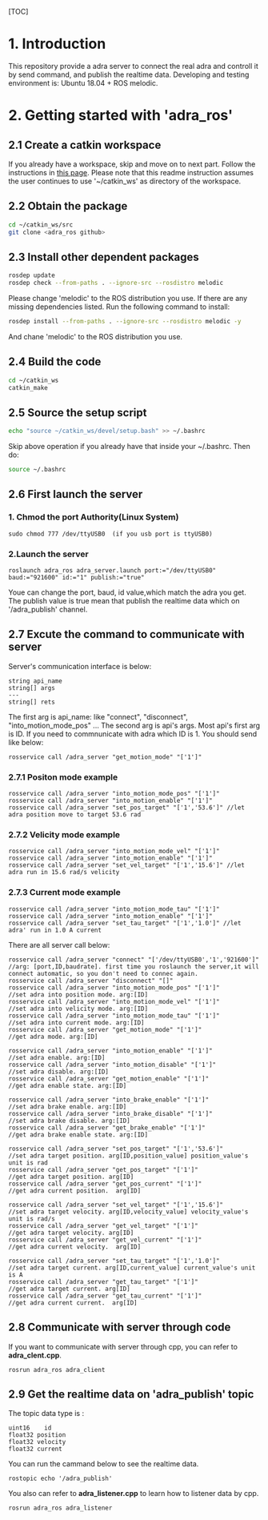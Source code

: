 [TOC]
# 1. Introduction
   This repository provide a adra server to connect the real adra and controll it by send command, and publish the realtime data. Developing and testing environment is: Ubuntu 18.04 + ROS melodic.  

# 2. Getting started with 'adra_ros'

## 2.1 Create a catkin workspace
   If you already have a workspace, skip and move on to next part.
   Follow the instructions in [this page](http://wiki.ros.org/catkin/Tutorials/create_a_workspace). 
   Please note that this readme instruction assumes the user continues to use '~/catkin_ws' as directory of the workspace.

## 2.2 Obtain the package
```bash
cd ~/catkin_ws/src
git clone <adra_ros github>
```
## 2.3 Install other dependent packages
```bash
rosdep update
rosdep check --from-paths . --ignore-src --rosdistro melodic
```
Please change 'melodic' to the ROS distribution you use. If there are any missing dependencies listed. Run the following command to install:  
```bash
rosdep install --from-paths . --ignore-src --rosdistro melodic -y
```
And chane 'melodic' to the ROS distribution you use.  

## 2.4 Build the code
```bash
cd ~/catkin_ws
catkin_make
```
## 2.5 Source the setup script
```bash
echo "source ~/catkin_ws/devel/setup.bash" >> ~/.bashrc
```
Skip above operation if you already have that inside your ~/.bashrc. Then do:
```bash
source ~/.bashrc
```  
## 2.6 First launch the server


### 1. Chmod the port Authority(Linux System)
    sudo chmod 777 /dev/ttyUSB0  (if you usb port is ttyUSB0)

### 2.Launch the server
```
roslaunch adra_ros adra_server.launch port:="/dev/ttyUSB0" baud:="921600" id:="1" publish:="true"
```
Youe can change the port, baud, id value,which match the adra you get. The publish value is true mean that publish the realtime data which on '/adra_publish' channel. 



## 2.7  Excute the command to communicate with server 
Server's communication interface is below:

```
string api_name
string[] args
---
string[] rets

```
The first arg is api_name: like "connect", "disconnect", "into_motion_mode_pos" ...
The second arg is api's args. Most api's first arg is ID. If you need to commnunicate with adra which ID is 1.
You should send like below:
```
rosservice call /adra_server "get_motion_mode" "['1']"
```

### 2.7.1 Positon mode example

```
rosservice call /adra_server "into_motion_mode_pos" "['1']"
rosservice call /adra_server "into_motion_enable" "['1']"
rosservice call /adra_server "set_pos_target" "['1','53.6']" //let adra position move to target 53.6 rad
```
### 2.7.2 Velicity mode example  

```
rosservice call /adra_server "into_motion_mode_vel" "['1']"
rosservice call /adra_server "into_motion_enable" "['1']"
rosservice call /adra_server "set_vel_target" "['1','15.6']" //let adra run in 15.6 rad/s velicity
```
### 2.7.3 Current mode example    

```
rosservice call /adra_server "into_motion_mode_tau" "['1']"
rosservice call /adra_server "into_motion_enable" "['1']"
rosservice call /adra_server "set_tau_target" "['1','1.0']" //let adra' run in 1.0 A current
```


There are all server call  below:

```
rosservice call /adra_server "connect" "['/dev/ttyUSB0','1','921600']" //arg: [port,ID,baudrate]. first time you roslaunch the server,it will connect automatic, so you don't need to connec again.
rosservice call /adra_server "disconnect" "[]"  
rosservice call /adra_server "into_motion_mode_pos" "['1']"             //set adra into position mode. arg:[ID]
rosservice call /adra_server "into_motion_mode_vel" "['1']"             //set adra into velicity mode. arg:[ID]
rosservice call /adra_server "into_motion_mode_tau" "['1']"             //set adra into current mode. arg:[ID]
rosservice call /adra_server "get_motion_mode" "['1']"                  //get adra mode. arg:[ID]

rosservice call /adra_server "into_motion_enable" "['1']"               //set adra enable. arg:[ID] 
rosservice call /adra_server "into_motion_disable" "['1']"              //set adra disable. arg:[ID] 
rosservice call /adra_server "get_motion_enable" "['1']"                //get adra enable state. arg:[ID]

rosservice call /adra_server "into_brake_enable" "['1']"                //set adra brake enable. arg:[ID] 
rosservice call /adra_server "into_brake_disable" "['1']"               //set adra brake disable. arg:[ID] 
rosservice call /adra_server "get_brake_enable" "['1']"                 //get adra brake enable state. arg:[ID]

rosservice call /adra_server "set_pos_target" "['1','53.6']"            //set adra target position. arg[ID,position_value] position_value's unit is rad
rosservice call /adra_server "get_pos_target" "['1']"                   //get adra target position. arg[ID]
rosservice call /adra_server "get_pos_current" "['1']"                  //get adra current position.  arg[ID]  

rosservice call /adra_server "set_vel_target" "['1','15.6']"            //set adra target velocity. arg[ID,velocity_value] velocity_value's unit is rad/s
rosservice call /adra_server "get_vel_target" "['1']"                   //get adra target velocity. arg[ID]
rosservice call /adra_server "get_vel_current" "['1']"                  //get adra current velocity.  arg[ID]  

rosservice call /adra_server "set_tau_target" "['1','1.0']"             //set adra target current. arg[ID,current_value] current_value's unit is A
rosservice call /adra_server "get_tau_target" "['1']"                   //get adra target current. arg[ID]
rosservice call /adra_server "get_tau_current" "['1']"                  //get adra current current.  arg[ID]
```



## 2.8  Communicate with server through code 
If you want to communicate with server through cpp, you can refer to **adra_clent.cpp**.
```
rosrun adra_ros adra_client
```

## 2.9  Get the realtime data on 'adra_publish' topic
The topic data type is :
```
uint16    id
float32 position
float32 velocity
float32 current
```

You can run the cammand below to see the realtime data.
```
rostopic echo '/adra_publish'
```

You also can refer to **adra_listener.cpp** to learn how to listener data by cpp.
```
rosrun adra_ros adra_listener
```
